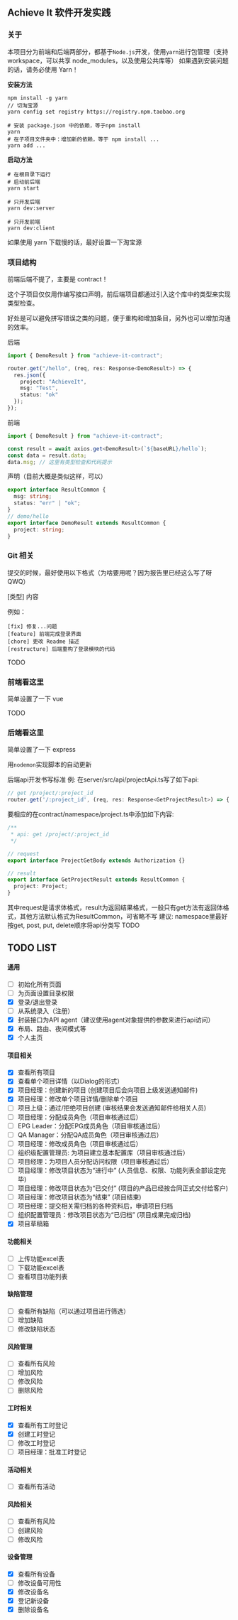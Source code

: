 ## Achieve It 软件开发实践

### 关于

本项目分为前端和后端两部分，都基于`Node.js`开发，使用`yarn`进行包管理（支持 workspace，可以共享 node_modules，以及使用公共库等）
如果遇到安装问题的话，请务必使用 Yarn！

**安装方法**

```shell script
npm install -g yarn
// 切淘宝源
yarn config set registry https://registry.npm.taobao.org
```

```shell script
# 安装 package.json 中的依赖，等于npm install
yarn
# 在子项目文件夹中：增加新的依赖，等于 npm install ...
yarn add ...
```

**启动方法**

```shell script
# 在根目录下运行
# 启动前后端
yarn start

# 只开发后端
yarn dev:server

# 只开发前端
yarn dev:client
```

如果使用 yarn 下载慢的话，最好设置一下淘宝源

### 项目结构

前端后端不提了，主要是 contract！

这个子项目仅仅用作编写接口声明，前后端项目都通过引入这个库中的类型来实现类型检查。

好处是可以避免拼写错误之类的问题，便于重构和增加条目，另外也可以增加沟通的效率。

后端

```typescript
import { DemoResult } from "achieve-it-contract";

router.get("/hello", (req, res: Response<DemoResult>) => {
  res.json({
    project: "AchieveIt",
    msg: "Test",
    status: "ok"
  });
});
```

前端

```typescript
import { DemoResult } from "achieve-it-contract";

const result = await axios.get<DemoResult>(`${baseURL}/hello`);
const data = result.data;
data.msg; // 这里有类型检查和代码提示
```

声明（目前大概是类似这样，可以）

```typescript
export interface ResultCommon {
  msg: string;
  status: "err" | "ok";
}
// demo/hello
export interface DemoResult extends ResultCommon {
  project: string;
}
```

### Git 相关

提交的时候，最好使用以下格式（为啥要用呢？因为报告里已经这么写了呀 QWQ）

[类型] 内容

例如：

```shell script
[fix] 修复...问题
[feature] 前端完成登录界面
[chore] 更改 Readme 描述
[restructure] 后端重构了登录模块的代码
```

TODO

### 前端看这里

简单设置了一下 vue

TODO

### 后端看这里

简单设置了一下 express

用`nodemon`实现脚本的自动更新

后端api开发书写标准
例: 在server/src/api/projectApi.ts写了如下api:
```typescript
// get /project/:project_id
router.get('/:project_id', (req, res: Response<GetProjectResult>) => {...})
```
要相应的在contract/namespace/project.ts中添加如下内容:
```typescript
/**
 * api: get /project/:project_id
 */

// request
export interface ProjectGetBody extends Authorization {}

// result
export interface GetProjectResult extends ResultCommon {
  project: Project;
}
```
其中request是请求体格式，result为返回结果格式，一般只有get方法有返回体格式，其他方法默认格式为ResultCommon，可省略不写
建议: namespace里最好按get, post, put, delete顺序将api分类写
TODO


## TODO LIST
#### 通用
- [ ] 初始化所有页面
- [ ] 为页面设置目录权限
- [x] 登录/退出登录
- [ ] 从系统录入（注册）
- [x] 封装接口为API agent（建议使用agent对象提供的参数来进行api访问）
- [x] 布局、路由、夜间模式等
- [x] 个人主页

#### 项目相关
- [x] 查看所有项目
- [x] 查看单个项目详情（以Dialog的形式）
- [x] 项目经理：创建新的项目 (创建项目后会向项目上级发送通知邮件)
- [x] 项目经理：修改单个项目详情/删除单个项目 
- [ ] 项目上级：通过/拒绝项目创建 (审核结果会发送通知邮件给相关人员)
- [ ] 项目经理：分配成员角色（项目审核通过后）
- [ ] EPG Leader：分配EPG成员角色（项目审核通过后）
- [ ] QA Manager：分配QA成员角色（项目审核通过后）
- [ ] 项目经理：修改成员角色（项目审核通过后）
- [ ] 组织级配置管理员: 为项目建立基本配置库（项目审核通过后）
- [ ] 项目经理：为项目人员分配访问权限（项目审核通过后）
- [ ] 项目经理：修改项目状态为“进行中” (人员信息、权限、功能列表全部设定完毕)
- [ ] 项目经理：修改项目状态为“已交付” (项目的产品已经按合同正式交付给客户)
- [ ] 项目经理：修改项目状态为“结束” (项目结束)
- [ ] 项目经理：提交相关需归档的各种资料后，申请项目归档
- [ ] 组织配置管理员：修改项目状态为“已归档” (项目成果完成归档)
- [x] 项目草稿箱

#### 功能相关
- [ ] 上传功能excel表
- [ ] 下载功能excel表
- [ ] 查看项目功能列表

#### 缺陷管理
- [ ] 查看所有缺陷（可以通过项目进行筛选）
- [ ] 增加缺陷
- [ ] 修改缺陷状态

#### 风险管理
- [ ] 查看所有风险
- [ ] 增加风险
- [ ] 修改风险
- [ ] 删除风险

#### 工时相关
- [x] 查看所有工时登记
- [x] 创建工时登记
- [ ] 修改工时登记
- [ ] 项目经理：批准工时登记

#### 活动相关
- [ ] 查看所有活动

#### 风险相关
- [ ] 查看所有风险
- [ ] 创建风险
- [ ] 修改风险

#### 设备管理
- [x] 查看所有设备
- [ ] 修改设备可用性
- [x] 修改设备名
- [x] 登记新设备
- [x] 删除设备名
